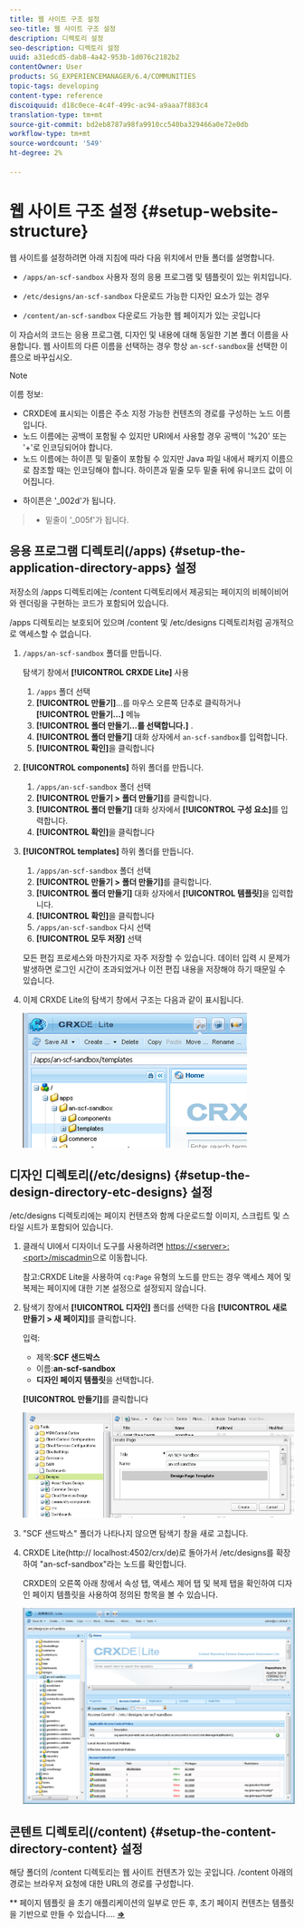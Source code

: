 ```yaml
---
title: 웹 사이트 구조 설정
seo-title: 웹 사이트 구조 설정
description: 디렉토리 설정
seo-description: 디렉토리 설정
uuid: a31edcd5-dab8-4a42-953b-1d076c2182b2
contentOwner: User
products: SG_EXPERIENCEMANAGER/6.4/COMMUNITIES
topic-tags: developing
content-type: reference
discoiquuid: d18c0ece-4c4f-499c-ac94-a9aaa7f883c4
translation-type: tm+mt
source-git-commit: bd2eb8787a98fa9910cc540ba329466a0e72e0db
workflow-type: tm+mt
source-wordcount: '549'
ht-degree: 2%

---
```



# 웹 사이트 구조 설정 {#setup-website-structure}

웹 사이트를 설정하려면 아래 지침에 따라 다음 위치에서 만들 폴더를 설명합니다.

* `/apps/an-scf-sandbox`
사용자 정의 응용 프로그램 및 템플릿이 있는 위치입니다.

* `/etc/designs/an-scf-sandbox`
다운로드 가능한 디자인 요소가 있는 경우

* `/content/an-scf-sandbox`
다운로드 가능한 웹 페이지가 있는 곳입니다

이 자습서의 코드는 응용 프로그램, 디자인 및 내용에 대해 동일한 기본 폴더 이름을 사용합니다. 웹 사이트의 다른 이름을 선택하는 경우 항상 `an-scf-sandbox`을 선택한 이름으로 바꾸십시오.

>[!NOTE]
>
>이름 정보:
>
>* CRXDE에 표시되는 이름은 주소 지정 가능한 컨텐츠의 경로를 구성하는 노드 이름입니다.
>* 노드 이름에는 공백이 포함될 수 있지만 URI에서 사용할 경우 공백이 &#39;%20&#39; 또는 &#39;+&#39;로 인코딩되어야 합니다.
>* 노드 이름에는 하이픈 및 밑줄이 포함될 수 있지만 Java 파일 내에서 패키지 이름으로 참조할 때는 인코딩해야 합니다. 하이픈과 밑줄 모두 밑줄 뒤에 유니코드 값이 이어집니다.

   >
   >   
   * 하이픈은 &#39;_002d&#39;가 됩니다.
   >   * 밑줄이 &#39;_005f&#39;가 됩니다.


## 응용 프로그램 디렉토리(/apps) {#setup-the-application-directory-apps} 설정

저장소의 /apps 디렉토리에는 /content 디렉토리에서 제공되는 페이지의 비헤이비어와 렌더링을 구현하는 코드가 포함되어 있습니다.

/apps 디렉토리는 보호되어 있으며 /content 및 /etc/designs 디렉토리처럼 공개적으로 액세스할 수 없습니다.

1. `/apps/an-scf-sandbox` 폴더를 만듭니다.

   탐색기 창에서 **[!UICONTROL CRXDE Lite]** 사용

   1. `/apps` 폴더 선택
   1. **[!UICONTROL 만들기]**...를 마우스 오른쪽 단추로 클릭하거나 **[!UICONTROL 만들기...]** 메뉴
   1. **[!UICONTROL 폴더 만들기...를 선택합니다.]** .
   1. **[!UICONTROL 폴더 만들기]** 대화 상자에서 `an-scf-sandbox`를 입력합니다.
   1. **[!UICONTROL 확인]**&#x200B;을 클릭합니다

1. **[!UICONTROL components]** 하위 폴더를 만듭니다.

   1. `/apps/an-scf-sandbox` 폴더 선택
   1. **[!UICONTROL 만들기 > 폴더 만들기]**&#x200B;를 클릭합니다.
   1. **[!UICONTROL 폴더 만들기]** 대화 상자에서 **[!UICONTROL 구성 요소]**&#x200B;를 입력합니다.
   1. **[!UICONTROL 확인]**&#x200B;을 클릭합니다

1. **[!UICONTROL templates]** 하위 폴더를 만듭니다.

   1. `/apps/an-scf-sandbox` 폴더 선택
   1. **[!UICONTROL 만들기 > 폴더 만들기]**&#x200B;를 클릭합니다.
   1. **[!UICONTROL 폴더 만들기]** 대화 상자에서 **[!UICONTROL 템플릿]**&#x200B;을 입력합니다.
   1. **[!UICONTROL 확인]**&#x200B;을 클릭합니다
   1. `/apps/an-scf-sandbox` 다시 선택
   1. **[!UICONTROL 모두 저장]** 선택

   모든 편집 프로세스와 마찬가지로 자주 저장할 수 있습니다. 데이터 입력 시 문제가 발생하면 로그인 시간이 초과되었거나 이전 편집 내용을 저장해야 하기 때문일 수 있습니다.

1. 이제 CRXDE Lite의 탐색기 창에서 구조는 다음과 같이 표시됩니다.

   ![chlimage_1-44](assets/chlimage_1-44.png)

## 디자인 디렉토리(/etc/designs) {#setup-the-design-directory-etc-designs} 설정

/etc/designs 디렉토리에는 페이지 컨텐츠와 함께 다운로드할 이미지, 스크립트 및 스타일 시트가 포함되어 있습니다.

1. 클래식 UI에서 디자이너 도구를 사용하려면 [https://&lt;server>:&lt;port>/miscadmin](http://localhost:4502/miscadmin)으로 이동합니다.

   참고:CRXDE Lite을 사용하여 `cq:Page` 유형의 노드를 만드는 경우 액세스 제어 및 복제는 페이지에 대한 기본 설정으로 설정되지 않습니다.

1. 탐색기 창에서 **[!UICONTROL 디자인]** 폴더를 선택한 다음 **[!UICONTROL 새로 만들기 > 새 페이지]**&#x200B;를 클릭합니다.

   입력:

   * 제목:**SCF 샌드박스**
   * 이름:**an-scf-sandbox**
   * **디자인 페이지 템플릿**&#x200B;을 선택합니다.

   **[!UICONTROL 만들기]**&#x200B;를 클릭합니다

   ![chlimage_1-45](assets/chlimage_1-45.png)

1. &quot;SCF 샌드박스&quot; 폴더가 나타나지 않으면 탐색기 창을 새로 고칩니다.

1. CRXDE Lite(http:// localhost:4502/crx/de)로 돌아가서 /etc/designs를 확장하여 &quot;an-scf-sandbox&quot;라는 노드를 확인합니다.

   CRXDE의 오른쪽 아래 창에서 속성 탭, 액세스 제어 탭 및 복제 탭을 확인하여 디자인 페이지 템플릿을 사용하여 정의된 항목을 볼 수 있습니다.

   ![chlimage_1-46](assets/chlimage_1-46.png)

## 콘텐트 디렉토리(/content) {#setup-the-content-directory-content} 설정

해당 폴더의 /content 디렉토리는 웹 사이트 컨텐츠가 있는 곳입니다. /content 아래의 경로는 브라우저 요청에 대한 URL의 경로를 구성합니다.

** 페이지 템플릿 [ ](initial-app.md#createthepagetemplate) 을 초기 애플리케이션의 일부로 만든 후, 초기 페이지 컨텐츠는 템플릿을 기반으로 만들 수 있습니다....  [**⇒**](initial-app.md)
